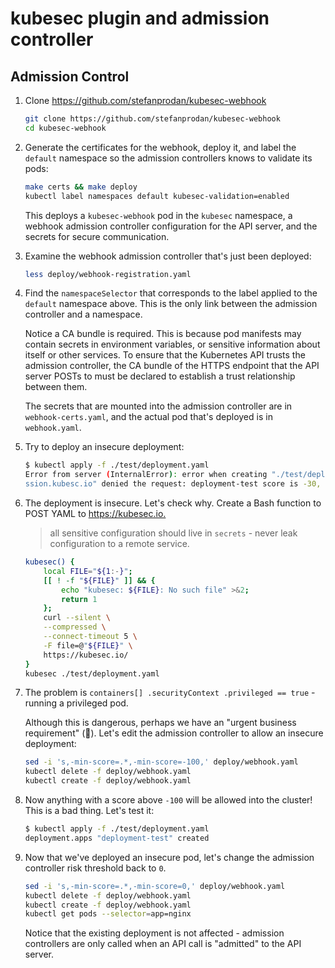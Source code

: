 # kubesec plugin and admission controller

## Admission Control

1. Clone <https://github.com/stefanprodan/kubesec-webhook>

    ```bash
    git clone https://github.com/stefanprodan/kubesec-webhook
    cd kubesec-webhook
    ```

2. Generate the certificates for the webhook, deploy it, and label the `default` namespace so the admission controllers knows to validate its pods:

    ```bash
    make certs && make deploy
    kubectl label namespaces default kubesec-validation=enabled
    ```

    This deploys a `kubesec-webhook` pod in the `kubesec` namespace, a webhook admission controller configuration for the API server, and the secrets for secure communication.

3. Examine the webhook admission controller that's just been deployed:

    ```bash
    less deploy/webhook-registration.yaml
    ```

4. Find the `namespaceSelector` that corresponds to the label applied to the `default` namespace above. This is the only link between the admission controller and a namespace.

    Notice a CA bundle is required. This is because pod manifests may contain secrets in environment variables, or sensitive information about itself or other services. To ensure that the Kubernetes API trusts the admission controller, the CA bundle of the HTTPS endpoint that the API server POSTs to must be declared to establish a trust relationship between them.

    The secrets that are mounted into the admission controller are in `webhook-certs.yaml`, and the actual pod that's deployed is in `webhook.yaml`.

5. Try to deploy an insecure deployment:

    ```bash
    $ kubectl apply -f ./test/deployment.yaml
    Error from server (InternalError): error when creating "./test/deployment.yaml": Internal error occurred: admission webhook "deployment.admi
    ssion.kubesc.io" denied the request: deployment-test score is -30, deployment minimum accepted score is 0
    ```

6. The deployment is insecure. Let's check why. Create a Bash function to POST YAML to <https://kubesec.io.>

    > all sensitive configuration should live in `secrets` -  never leak configuration to a remote service.

    ```bash
    kubesec() {
        local FILE="${1:-}";
        [[ ! -f "${FILE}" ]] && {
            echo "kubesec: ${FILE}: No such file" >&2;
            return 1
        };
        curl --silent \
        --compressed \
        --connect-timeout 5 \
        -F file=@"${FILE}" \
        https://kubesec.io/
    }
    kubesec ./test/deployment.yaml
    ```

7. The problem is `containers[] .securityContext .privileged == true` - running a privileged pod.

    Although this is dangerous, perhaps we have an "urgent business requirement" (:facepalm:). Let's edit the admission controller to allow an insecure deployment:

    ```bash
    sed -i 's,-min-score=.*,-min-score=-100,' deploy/webhook.yaml
    kubectl delete -f deploy/webhook.yaml
    kubectl create -f deploy/webhook.yaml
    ```

8. Now anything with a score above `-100` will be allowed into the cluster! This is a bad thing. Let's test it:

    ```bash
    $ kubectl apply -f ./test/deployment.yaml
    deployment.apps "deployment-test" created
    ```

9. Now that we've deployed an insecure pod, let's change the admission controller risk threshold back to `0`.

    ```bash
    sed -i 's,-min-score=.*,-min-score=0,' deploy/webhook.yaml
    kubectl delete -f deploy/webhook.yaml
    kubectl create -f deploy/webhook.yaml
    kubectl get pods --selector=app=nginx
    ```

    Notice that the existing deployment is not affected - admission controllers are only called when an API call is "admitted" to the API server.
